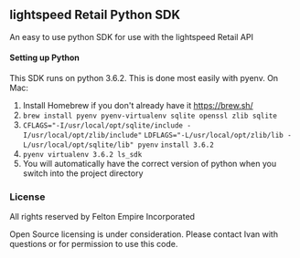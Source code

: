 ## lightspeed Retail Python SDK ##

An easy to use python SDK for use with the lightspeed Retail API

#### Setting up Python ####

This SDK runs on python 3.6.2. This is done most easily with pyenv. On Mac:

1. Install Homebrew if you don't already have it https://brew.sh/
1. ```brew install pyenv pyenv-virtualenv sqlite openssl zlib sqlite```
1. ```CFLAGS="-I/usr/local/opt/sqlite/include -I/usr/local/opt/zlib/include"```
```LDFLAGS="-L/usr/local/opt/zlib/lib -L/usr/local/opt/sqlite/lib" pyenv```
```install 3.6.2```
1. ```pyenv virtualenv 3.6.2 ls_sdk```
1. You will automatically have the correct version of python when you switch
into the project directory

### License ###
All rights reserved by Felton Empire Incorporated

Open Source licensing is under consideration. Please contact Ivan with questions
or for permission to use this code.
